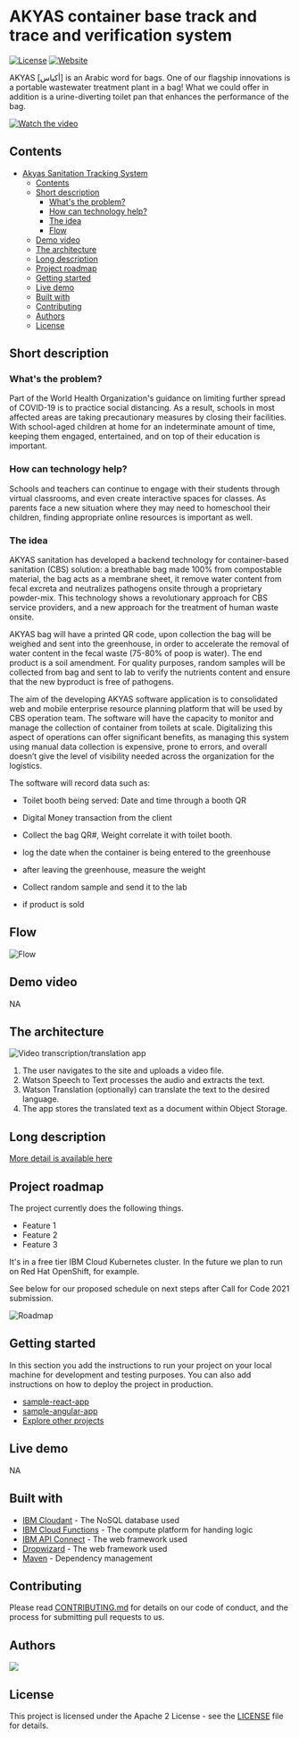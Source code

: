 # AKYAS container base track and trace and verification system

[![License](https://img.shields.io/badge/License-Apache2-blue.svg)](https://www.apache.org/licenses/LICENSE-2.0) [![Website](https://img.shields.io/badge/View-Website-blue)](https://www.akyas-sanitation.com/)

AKYAS [أكياس] is an Arabic word for bags.
One of our flagship innovations is a portable wastewater treatment plant in a bag!
What we could offer in addition is a urine-diverting toilet pan that enhances the performance of the bag.

[![Watch the video](https://github.com/MousaSoutari/AKYAS-container-base-track-and-trace-and-verification-system/blob/main/Youtube.PNG)](https://www.youtube.com/watch?v=xF3K4bmht9o)

## Contents

- [Akyas Sanitation Tracking System](#akyas-container-base-track-and-trace-and-verification-system)
  - [Contents](#contents)
  - [Short description](#short-description)
    - [What's the problem?](#whats-the-problem)
    - [How can technology help?](#how-can-technology-help)
    - [The idea](#the-idea)
    - [Flow](#flow)
  - [Demo video](#demo-video)
  - [The architecture](#the-architecture)
  - [Long description](#long-description)
  - [Project roadmap](#project-roadmap)
  - [Getting started](#getting-started)
  - [Live demo](#live-demo)
  - [Built with](#built-with)
  - [Contributing](#contributing)
  - [Authors](#authors)
  - [License](#license)

## Short description

### What's the problem?

Part of the World Health Organization's guidance on limiting further spread of COVID-19 is to practice social distancing. As a result, schools in most affected areas are taking precautionary measures by closing their facilities. With school-aged children at home for an indeterminate amount of time, keeping them engaged, entertained, and on top of their education is important.

### How can technology help?

Schools and teachers can continue to engage with their students through virtual classrooms, and even create interactive spaces for classes. As parents face a new situation where they may need to homeschool their children, finding appropriate online resources is important as well.

### The idea

AKYAS sanitation has developed a backend technology for container-based sanitation (CBS) solution: a breathable bag made 100% from compostable material, the bag acts as a membrane sheet, it remove water content from fecal excreta and neutralizes pathogens onsite through a proprietary powder-mix. This technology shows a revolutionary approach for CBS service providers, and a new approach for the treatment of human waste onsite.

AKYAS bag will have a printed QR code, upon collection the bag will be weighed and sent into the greenhouse, in order to accelerate the removal of water content in the fecal waste (75-80% of poop is water). The end product is a soil amendment. For quality purposes, random samples will be collected from bag and sent to lab to verify the nutrients content and ensure that the new byproduct is free of pathogens.

The aim of the developing AKYAS software application is to consolidated web and mobile enterprise resource planning platform that will be used by CBS operation team.
The software will have the capacity to monitor and manage the collection of container from toilets at scale. Digitalizing this aspect of operations can offer significant benefits, as managing this system using manual data collection is expensive, prone to errors, and overall doesn’t give the level of visibility needed across the organization for the logistics. 

The software will record data such as:

- Toilet booth being served: Date and time through a booth QR

-  Digital Money transaction from the client

-  Collect the bag QR#, Weight correlate it with toilet booth.

-  log the date when the container is being entered to the greenhouse

- after leaving the greenhouse, measure the weight

- Collect random sample and send it to the lab

- if product is sold


## Flow

![Flow](https://github.com/MousaSoutari/AKYAS-container-base-track-and-trace-and-verification-system/blob/main/Flow.png)

## Demo video

NA

## The architecture

![Video transcription/translation app](https://developer.ibm.com/developer/tutorials/cfc-starter-kit-speech-to-text-app-example/images/cfc-covid19-remote-education-diagram-2.png)

1. The user navigates to the site and uploads a video file.
2. Watson Speech to Text processes the audio and extracts the text.
3. Watson Translation (optionally) can translate the text to the desired language.
4. The app stores the translated text as a document within Object Storage.

## Long description

[More detail is available here](./docs/DESCRIPTION.md)

## Project roadmap

The project currently does the following things.

- Feature 1
- Feature 2
- Feature 3

It's in a free tier IBM Cloud Kubernetes cluster. In the future we plan to run on Red Hat OpenShift, for example.

See below for our proposed schedule on next steps after Call for Code 2021 submission.

![Roadmap](./images/roadmap.jpg)

## Getting started

In this section you add the instructions to run your project on your local machine for development and testing purposes. You can also add instructions on how to deploy the project in production.

- [sample-react-app](./sample-react-app/)
- [sample-angular-app](./sample-angular-app/)
- [Explore other projects](https://github.com/upkarlidder/ibmhacks)

## Live demo

NA

## Built with

- [IBM Cloudant](https://cloud.ibm.com/catalog?search=cloudant#search_results) - The NoSQL database used
- [IBM Cloud Functions](https://cloud.ibm.com/catalog?search=cloud%20functions#search_results) - The compute platform for handing logic
- [IBM API Connect](https://cloud.ibm.com/catalog?search=api%20connect#search_results) - The web framework used
- [Dropwizard](http://www.dropwizard.io/1.0.2/docs/) - The web framework used
- [Maven](https://maven.apache.org/) - Dependency management

## Contributing

Please read [CONTRIBUTING.md](CONTRIBUTING.md) for details on our code of conduct, and the process for submitting pull requests to us.

## Authors

<a href="https://github.com/MousaSoutari/AKYAS-container-base-track-and-trace-and-verification-system/graphs/contributors">
  <img src="https://contributors-img.web.app/image?repo=MousaSoutari/AKYAS-container-base-track-and-trace-and-verification-system" />
</a>

## License

This project is licensed under the Apache 2 License - see the [LICENSE](LICENSE) file for details.

